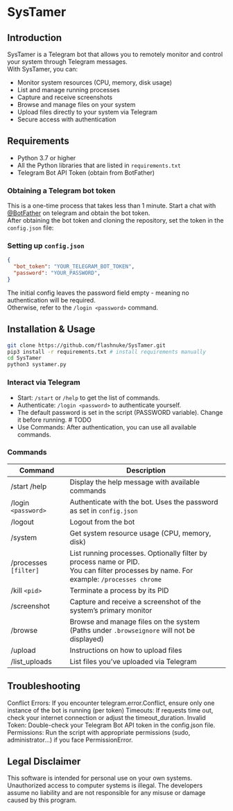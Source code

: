 # SysTamer

## Introduction

SysTamer is a Telegram bot that allows you to remotely monitor and control your system through Telegram messages. 
</br> With SysTamer, you can:

* Monitor system resources (CPU, memory, disk usage)
* List and manage running processes
* Capture and receive screenshots
* Browse and manage files on your system
* Upload files directly to your system via Telegram
* Secure access with authentication

## Requirements

* Python 3.7 or higher
* All the Python libraries that are listed in `requirements.txt`
* Telegram Bot API Token (obtain from BotFather)

### Obtaining a Telegram bot token
This is a one-time process that takes less than 1 minute. Start a chat with [@BotFather](https://core.telegram.org/bots/faq#how-do-i-create-a-bot) on telegram and obtain the bot token.
</br>
After obtaining the bot token and cloning the repository, set the token in the `config.json` file:

### Setting up `config.json`
```json
{
  "bot_token": "YOUR_TELEGRAM_BOT_TOKEN",
  "password": "YOUR_PASSWORD",
}
```
The initial config leaves the password field empty - meaning no authentication will be required.</br>
Otherwise, refer to the `/login <password>` command.

## Installation & Usage
```bash
git clone https://github.com/flashnuke/SysTamer.git
pip3 install -r requirements.txt # install requirements manually
cd SysTamer
python3 systamer.py
```

### Interact via Telegram
* Start: `/start` or `/help` to get the list of commands.
* Authenticate: `/login <password>` to authenticate yourself.
* The default password is set in the script (PASSWORD variable). Change it before running. # TODO 
* Use Commands: After authentication, you can use all available commands.

### Commands
| Command | Description |
|----------|---------------|
| /start  /help   | Display the help message with available commands     |
| /login `<password> `    | Authenticate with the bot. Uses the password as set in `config.json`   |
| /logout   | Logout from the bot     |
| /system     | Get system resource usage (CPU, memory, disk)   |
| /processes `[filter]`   | List running processes. Optionally filter by process name or PID. </br> You can filter processes by name. For example: `/processes chrome`     |
| /kill `<pid>`    | Terminate a process by its PID   |
| /screenshot   | Capture and receive a screenshot of the system’s primary monitor     |
| /browse     | Browse and manage files on the system (Paths under `.browseignore` will not be displayed)   |
| /upload     | Instructions on how to upload files   |
| /list_uploads     | List files you’ve uploaded via Telegram   |


## Troubleshooting
Conflict Errors: If you encounter telegram.error.Conflict, ensure only one instance of the bot is running (per token)
Timeouts: If requests time out, check your internet connection or adjust the timeout_duration.
Invalid Token: Double-check your Telegram Bot API token in the config.json file.
Permissions: Run the script with appropriate permissions (sudo, administrator...) if you face PermissionError.

## Legal Disclaimer
This software is intended for personal use on your own systems. Unauthorized access to computer systems is illegal. The developers assume no liability and are not responsible for any misuse or damage caused by this program.
